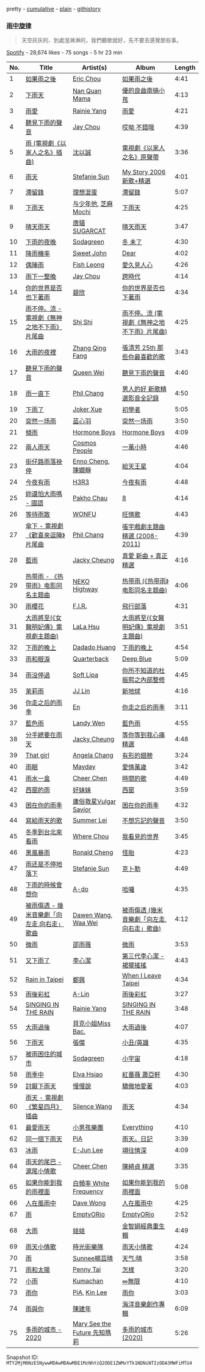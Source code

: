 pretty - [cumulative](/playlists/cumulative/37i9dQZF1DX4NBorsTLJKk.md) - [plain](/playlists/plain/37i9dQZF1DX4NBorsTLJKk) - [githistory](https://github.githistory.xyz/mackorone/spotify-playlist-archive/blob/main/playlists/plain/37i9dQZF1DX4NBorsTLJKk)

### [雨中旋律](https://open.spotify.com/playlist/37i9dQZF1DX4NBorsTLJKk)

> 天空灰灰的、到處溼淋淋的，我們聽歌就好，先不要去感覺那些事。

[Spotify](https://open.spotify.com/user/spotify) - 28,674 likes - 75 songs - 5 hr 23 min

| No. | Title | Artist(s) | Album | Length |
|---|---|---|---|---|
| 1 | [如果雨之後](https://open.spotify.com/track/6kabSi7XCHHGThNme6J2tL) | [Eric Chou](https://open.spotify.com/artist/5fEQLwq1BWWQNR8GzhOIvi) | [如果雨之後](https://open.spotify.com/album/63lCCebNDe20nxyCvFWk8g) | 4:41 |
| 2 | [下雨天](https://open.spotify.com/track/3BfjVIPmUpIrgqLdOJP1My) | [Nan Quan Mama](https://open.spotify.com/artist/48Smhc0ISwYYRSad1uXSns) | [優的良曲南搞小孩](https://open.spotify.com/album/4OUsiM08OuFmQf0dYS88kM) | 4:13 |
| 3 | [雨愛](https://open.spotify.com/track/553GNiNqcudWfsF55RBDqz) | [Rainie Yang](https://open.spotify.com/artist/0MEchSWR9pJvw1S5CV3Kuk) | [雨愛](https://open.spotify.com/album/6SH07iXCRCVUTYtHW5k8y8) | 4:21 |
| 4 | [聽見下雨的聲音](https://open.spotify.com/track/0nt1LAZjaTjrf30S8hdRDU) | [Jay Chou](https://open.spotify.com/artist/2elBjNSdBE2Y3f0j1mjrql) | [哎呦 不錯哦](https://open.spotify.com/album/1aYDr6muZPmwYvstDnIbeH) | 4:39 |
| 5 | [雨 \(電視劇《以家人之名》插曲\)](https://open.spotify.com/track/1TAm4rdMas92o2vCFQs0vz) | [沈以誠](https://open.spotify.com/artist/1WrIe6XUiiU9KovVimwqpE) | [電視劇《以家人之名》原聲帶](https://open.spotify.com/album/71ycnsCtErHHy5LhhWxrpH) | 3:36 |
| 6 | [雨天](https://open.spotify.com/track/5tZbcQ5PYID0xB0VNblmrK) | [Stefanie Sun](https://open.spotify.com/artist/0SIXZXJCAhNU8sxK0qm7hn) | [My Story 2006 新歌+精選](https://open.spotify.com/album/0CJT0kDrNaiSkzFp7DI98g) | 4:01 |
| 7 | [滯留鋒](https://open.spotify.com/track/4lMNnQmrG15MzxbFXECbCy) | [理想混蛋](https://open.spotify.com/artist/0Awqm7GXGiBp8fJNGvywra) | [滯留鋒](https://open.spotify.com/album/6cHxc7xRPejbtlr0VfOgxJ) | 5:07 |
| 8 | [下雨天](https://open.spotify.com/track/1rCKpLcFlEMsohPxWPdmQ1) | [与少年他](https://open.spotify.com/artist/3xcvAsqetqeBCnBKBvjCQE), [芝麻Mochi](https://open.spotify.com/artist/0EG7xDeBfiTY274OAt2rmV) | [下雨天](https://open.spotify.com/album/5vz6yRGaRVLPpwAN3X3EvV) | 4:25 |
| 9 | [晴天雨天](https://open.spotify.com/track/1AzQjh998Ha3YKhVsUMnd5) | [唐貓 SUGARCAT](https://open.spotify.com/artist/4aWERTpHN8Z4OEtq9hcLR9) | [晴天雨天](https://open.spotify.com/album/5df0AO6gNJBe5KvX4C3tKw) | 3:47 |
| 10 | [下雨的夜晚](https://open.spotify.com/track/0SH79vh3rXHDWFwerUsAkZ) | [Sodagreen](https://open.spotify.com/artist/3WYT2b8pOLsLsqSaoWYr7U) | [冬 未了](https://open.spotify.com/album/3ocSaUwFSAOecoSc4I6ZkU) | 4:30 |
| 11 | [降雨機率](https://open.spotify.com/track/3OS5IhOdUFyXzhZvuNCjgN) | [Sweet John](https://open.spotify.com/artist/78UcIEW1VFh2WOgNk0E7mm) | [Dear](https://open.spotify.com/album/6HQ5lvLYVlXyJEl9knI9Eh) | 4:02 |
| 12 | [偶陣雨](https://open.spotify.com/track/7CGqTLkREqWW3ipRFbUvbB) | [Fish Leong](https://open.spotify.com/artist/3aIDSTKS9yH745GUQBxDcS) | [愛久見人心](https://open.spotify.com/album/3nGoGGL3rO8nrrghIo3I0F) | 4:26 |
| 13 | [雨下一整晚](https://open.spotify.com/track/1wAiIIAskptjT45tgR35ad) | [Jay Chou](https://open.spotify.com/artist/2elBjNSdBE2Y3f0j1mjrql) | [跨時代](https://open.spotify.com/album/4cj9Li1HSSvRGEXsDU46dS) | 4:14 |
| 14 | [你的世界是否也下著雨](https://open.spotify.com/track/0raZgzeB8nEuXu4U7qHSac) | [碧欣](https://open.spotify.com/artist/7iuYotfVYhsyvM48zP31k3) | [你的世界是否也下著雨](https://open.spotify.com/album/1vq7JNI5tfp4haCH0xQmLj) | 4:34 |
| 15 | [雨不停。流 \- 電視劇《無神之地不下雨》片尾曲](https://open.spotify.com/track/6vS1IucniRN5dlIV9Zf3Ur) | [Shi Shi](https://open.spotify.com/artist/4XKp9GFAQfsh2NflSRnHQi) | [雨不停。流 \(電視劇《無神之地不下雨》片尾曲\)](https://open.spotify.com/album/07RSNZskdcUd9hES3kDGgU) | 4:25 |
| 16 | [大雨的夜裡](https://open.spotify.com/track/4T6TJHnvX1rmICP06zfl2x) | [Zhang Qing Fang](https://open.spotify.com/artist/1Op5w4ztYgqOsN8KydGEfp) | [張清芳 25th 那些你最喜歡的歌](https://open.spotify.com/album/6YpNkrO2urEhuPeu9QOzsa) | 3:43 |
| 17 | [聽見下雨的聲音](https://open.spotify.com/track/0AoLF8kZSDuMz032j4ZnC0) | [Queen Wei](https://open.spotify.com/artist/31o2LJ3ZpFgb4WMZzC1gOR) | [聽見下雨的聲音](https://open.spotify.com/album/5B4YcASgajCBvssOCKyoNk) | 4:40 |
| 18 | [雨一直下](https://open.spotify.com/track/2qR3vdtESGlvPuiKj7BtM7) | [Phil Chang](https://open.spotify.com/artist/7g65zUBhUAbiu4pAcoyWRd) | [男人的好 新歌精選影音全記錄](https://open.spotify.com/album/08UGnjCvD6dW7WpR0blLGs) | 4:50 |
| 19 | [下雨了](https://open.spotify.com/track/2WbV5lenncUu7VhZThGbjR) | [Joker Xue](https://open.spotify.com/artist/1cg0bYpP5e2DNG0RgK2CMN) | [初學者](https://open.spotify.com/album/4IlbFUwa4Fd5laEAD3H6lQ) | 5:05 |
| 20 | [突然一场雨](https://open.spotify.com/track/5p0BV9WmUR15N5DlQYL7wB) | [蓝心羽](https://open.spotify.com/artist/5IUx51U4VsEk4wGQvZQcf2) | [突然一场雨](https://open.spotify.com/album/14G1K6paJ26cgdVAf6SUMo) | 3:50 |
| 21 | [傾雨](https://open.spotify.com/track/2XyEyfd1d02fCeLG56gRSh) | [Hormone Boys](https://open.spotify.com/artist/7MR5iqnOtuXv9RMMMQbOIl) | [Hormone Boys](https://open.spotify.com/album/7FDNFIWHR4WyIBzqwZpaGD) | 4:09 |
| 22 | [兩人雨天](https://open.spotify.com/track/3Y7mPzWHKsEKZNdqe4wjtu) | [Cosmos People](https://open.spotify.com/artist/0tNjyz75Px29Yuf1sjs25G) | [一萬小時](https://open.spotify.com/album/571Mh6oowokeW1RIfqCmaz) | 4:46 |
| 23 | [街仔路雨落袂停](https://open.spotify.com/track/6eV9UVxth2ITN7WZXy1QU2) | [Enno Cheng](https://open.spotify.com/artist/0mVEQWHpQc30NdVqwtj8WJ), [陳嫺靜](https://open.spotify.com/artist/4wbipbaGeTXkuF5paNuJqB) | [給天王星](https://open.spotify.com/album/4mrjsYBHIsDiYzHrYdxNfY) | 4:04 |
| 24 | [今夜有雨](https://open.spotify.com/track/5hbY9CFK7GNcP28Es36E2c) | [H3R3](https://open.spotify.com/artist/7dCN2w1Hq4EuDvdli56MML) | [今夜有雨](https://open.spotify.com/album/1ucCSWqRAywVSKjoweIALk) | 4:48 |
| 25 | [妳還怕大雨嗎 \- 國語](https://open.spotify.com/track/2dFeKAGD3TBcFB9TAjnlfN) | [Pakho Chau](https://open.spotify.com/artist/38t0Qk7AJg7YdrXmOC6TH1) | [8](https://open.spotify.com/album/28obHlyyrD8mHa4PLlccXD) | 4:14 |
| 26 | [等待雨散](https://open.spotify.com/track/0xb9qQq48lPhlrmPf4EnG5) | [WONFU](https://open.spotify.com/artist/6JQ21JTWuZpfT06VAQObFy) | [旺情歌](https://open.spotify.com/album/2PjCxy7d085P2vQ3Nt3Vg3) | 4:43 |
| 27 | [傘下 \- 電視劇《歡喜來逗陣》片尾曲](https://open.spotify.com/track/0oydZSHL9DztppHaWJdDaB) | [Phil Chang](https://open.spotify.com/artist/7g65zUBhUAbiu4pAcoyWRd) | [張宇戲劇主題曲精選 \(2008\-2011\)](https://open.spotify.com/album/5Y7M1SLHMtiZ9WW3TT4ufe) | 4:39 |
| 28 | [藍雨](https://open.spotify.com/track/6xJggWssdiq6VaFK13MXYB) | [Jacky Cheung](https://open.spotify.com/artist/1Hu58yHg2CXNfDhlPd7Tdd) | [真愛 新曲 + 真正精選](https://open.spotify.com/album/2yt1DMuGmxNqy1D5uuwmwW) | 4:16 |
| 29 | [热带雨 \- 《热带雨》电影同名主题曲](https://open.spotify.com/track/7JrUmfeLQTT4zO0KAqnBIe) | [NEKO Highway](https://open.spotify.com/artist/2qO2tbo4OI29yMSM3WJ0bX) | [热带雨 \(《热带雨》电影同名主题曲\)](https://open.spotify.com/album/6JHeFZxMEsEbnTAqK8cK2O) | 4:06 |
| 30 | [雨櫻花](https://open.spotify.com/track/3ZxKUt8nudvrJbUvX0haHJ) | [F.I.R.](https://open.spotify.com/artist/5oqLnVZzJJXE3YnzzZfRKu) | [飛行部落](https://open.spotify.com/album/4QUDMVhCj9fDvJSyiXzZNy) | 4:31 |
| 31 | [大雨將至\(《女醫明妃傳》電視劇主題曲\)](https://open.spotify.com/track/4RT4R9nSSDSYj7lwMVqrDb) | [LaLa Hsu](https://open.spotify.com/artist/3dI4Io8XE33J2o04ZwjR0Y) | [大雨將至\(《女醫明妃傳》電視劇主題曲\)](https://open.spotify.com/album/1tZhU3WG2fMZniAFC1jqHU) | 3:51 |
| 32 | [下雨的晚上](https://open.spotify.com/track/65o7zOY79D5vqOJJNm1l3T) | [Dadado Huang](https://open.spotify.com/artist/3C8yUWotyLh2Kjkood3xYN) | [下雨的晚上](https://open.spotify.com/album/4zHBCvRy2ZJRmT25RCXAeS) | 4:54 |
| 33 | [雨和眼淚](https://open.spotify.com/track/3jpP2BqNA5eh8mtmcaTWet) | [Quarterback](https://open.spotify.com/artist/0x1cerphBlEKCJL8Mqs6y3) | [Deep Blue](https://open.spotify.com/album/26VrL8GS1E84JuHQdVqaXQ) | 5:09 |
| 34 | [雨沒停過](https://open.spotify.com/track/4CjsfB0jDEgLcAXrlOyFmR) | [Soft Lipa](https://open.spotify.com/artist/3Xp3DA50zRP4TYOtNR7k1T) | [你所不知道的杜振熙之內部整修](https://open.spotify.com/album/5bQhqKf8GVKyOj7Py0SoIS) | 4:45 |
| 35 | [茉莉雨](https://open.spotify.com/track/46PzflyM0fehl0AtZutikH) | [JJ Lin](https://open.spotify.com/artist/7Dx7RhX0mFuXhCOUgB01uM) | [新地球](https://open.spotify.com/album/4kXABOKrhJ2jKUNYGRQPr8) | 4:16 |
| 36 | [你走之后的雨季](https://open.spotify.com/track/5I8cBjDYjAbRgbUMxCghWs) | [En](https://open.spotify.com/artist/1SZdTuxme3mOk0D9pUFrET) | [你走之后的雨季](https://open.spotify.com/album/798EbbqlF0r7qH8UVifiFK) | 3:11 |
| 37 | [藍色雨](https://open.spotify.com/track/7nS59WO3gYTDOMM0l4p6sf) | [Landy Wen](https://open.spotify.com/artist/3yMtvgD2LCo6Ws4Z08fTFj) | [藍色雨](https://open.spotify.com/album/0rxL1PxAXQ5bG4ay0V1viU) | 4:55 |
| 38 | [分手總要在雨天](https://open.spotify.com/track/3J83vhU2i0PQhuBqrRuXS7) | [Jacky Cheung](https://open.spotify.com/artist/1Hu58yHg2CXNfDhlPd7Tdd) | [等你等到我心痛精選](https://open.spotify.com/album/2AY3Vq53r5djnUyL6fo80f) | 4:48 |
| 39 | [That girl](https://open.spotify.com/track/0FRq4baOBB6AYt22dxbU3Y) | [Angela Chang](https://open.spotify.com/artist/4txug0T3vYc9p20tuhfCUa) | [有形的翅膀](https://open.spotify.com/album/7mItsCAesKNwqLuO1R7AYM) | 3:24 |
| 40 | [雨眠](https://open.spotify.com/track/0OHFcsAAtCgTiZTRsFSsQo) | [Mayday](https://open.spotify.com/artist/16s0YTFcyjP4kgFwt7ktrY) | [愛情萬歲](https://open.spotify.com/album/0CMBn9K7y4sClB4fB1hiXi) | 3:42 |
| 41 | [雨水一盒](https://open.spotify.com/track/3AQfK1Kx03oPmFoKoVMJJE) | [Cheer Chen](https://open.spotify.com/artist/4m0xrEWYU0yCUFMaga015T) | [時間的歌](https://open.spotify.com/album/1PwlSiulaL511Us6sayLeO) | 4:49 |
| 42 | [西窗的雨](https://open.spotify.com/track/3H4SYYPnK2hkBtNDG0O6i3) | [好妹妹](https://open.spotify.com/artist/55WwHAHZZasWq8QM0LF5JR) | [西窗](https://open.spotify.com/album/15KBlwp8Ism6KoUQxRHNQd) | 3:59 |
| 43 | [困在你的雨季](https://open.spotify.com/track/55FH2IppgtrkshTrP5nylB) | [庸俗救星Vulgar Savior](https://open.spotify.com/artist/0yxKjRdHdfEZvsypUkROaq) | [困在你的雨季](https://open.spotify.com/album/5rS5GxnBfGh0FvxFzhviRC) | 4:32 |
| 44 | [寫給雨天的歌](https://open.spotify.com/track/0TTqTxpQLrlKyfjgtowNgP) | [Summer Lei](https://open.spotify.com/artist/1oA59f4Muicrwf7QY5nDqV) | [不想忘記的聲音](https://open.spotify.com/album/1G8hk2VOuuurxdrTpb2rju) | 3:50 |
| 45 | [冬季到台北來看雨](https://open.spotify.com/track/1ABqZnAkbrJ2m4xyVdDR9y) | [Where Chou](https://open.spotify.com/artist/0T1grpeZ4qvXm7ALeRPKno) | [我看見的世界](https://open.spotify.com/album/50A7MTR8Qw3gPz4rLphCk2) | 3:45 |
| 46 | [黑風暴雨](https://open.spotify.com/track/4aERDhzOp02MSlYVzUh2I5) | [Ronald Cheng](https://open.spotify.com/artist/66FF9LF0uO3W1zxEN0m8uN) | [怪胎](https://open.spotify.com/album/5EtVeNXucxhZvlz7v8wf7r) | 4:23 |
| 47 | [雨还是不停地落下](https://open.spotify.com/track/4dk1UbPeJZEYEqZzKqy98O) | [Stefanie Sun](https://open.spotify.com/artist/0SIXZXJCAhNU8sxK0qm7hn) | [克卜勒](https://open.spotify.com/album/3P400E8OP7u4dWMyCSosUn) | 4:49 |
| 48 | [下雨的時候會想你](https://open.spotify.com/track/2P5Uv7JoJSrSQLXpVsN8kP) | [A\-do](https://open.spotify.com/artist/24C7uNrWX2Iidb6X63vTGz) | [哈囉](https://open.spotify.com/album/7BL07XyqJqNjv2HU3lK7zr) | 4:35 |
| 49 | [被雨傷透 \- 幾米音樂劇「向左走,向右走」歌曲](https://open.spotify.com/track/5DzWobny6yP1EzeO9KbqER) | [Dawen Wang](https://open.spotify.com/artist/550OPGAeMz9GF9mkZRL6d3), [Waa Wei](https://open.spotify.com/artist/190bkHbFrRvEhcB7Zpuv3y) | [被雨傷透 \(幾米音樂劇「向左走,向右走」歌曲\)](https://open.spotify.com/album/2gpk0phoZ6Vf4jrw4lPgVl) | 4:12 |
| 50 | [微雨](https://open.spotify.com/track/4Xmums18xhKhwgWtOKXnZy) | [邵雨薇](https://open.spotify.com/artist/05PoS1s7QgQDp202WsZ8SP) | [微雨](https://open.spotify.com/album/43wEkgik29K31WN42WmlRr) | 3:53 |
| 51 | [又下雨了](https://open.spotify.com/track/0npUYJHXiC8DNLtKI9Ynp5) | [李心潔](https://open.spotify.com/artist/3mdOic6sQLr3yxovwyDoub) | [第三代李心潔 \- 裙擺搖搖](https://open.spotify.com/album/3pORtMDQXQfBTwK5yyCk4a) | 4:43 |
| 52 | [Rain in Taipei](https://open.spotify.com/track/2lrNjDXlD2GKjGR93U26ZN) | [鄭興](https://open.spotify.com/artist/5zawO99pOdAzrwyJSSu5qE) | [When I Leave Taipei](https://open.spotify.com/album/4Q7lWTYxppgchu3kJ3lcwp) | 4:34 |
| 53 | [雨後彩虹](https://open.spotify.com/track/035sykvGT6Muyog0Q7vMoP) | [A\-Lin](https://open.spotify.com/artist/28gf2piFx6cAKOMIwcky5a) | [雨後彩虹](https://open.spotify.com/album/0XNniKwaB8cHEFA17gyxpg) | 3:27 |
| 54 | [SINGING IN THE RAIN](https://open.spotify.com/track/1P5tiSLIE2Kp6rpOLMSJXZ) | [Rainie Yang](https://open.spotify.com/artist/0MEchSWR9pJvw1S5CV3Kuk) | [SINGING IN THE RAIN](https://open.spotify.com/album/74kYd0GlI6TQ9zurIWfN70) | 3:48 |
| 55 | [大雨過後](https://open.spotify.com/track/6x0lsSLEaMb3LhoLBEK97h) | [貝克小姐Miss Bac.](https://open.spotify.com/artist/21ZScQKZO8hf3yKf0uwhVK) | [大雨過後](https://open.spotify.com/album/4bUQjBGUT7zwecBz4dJEKm) | 4:07 |
| 56 | [下雨天](https://open.spotify.com/track/5iHMbxkuqPnd9iT0LNqP8V) | [張傑](https://open.spotify.com/artist/1HqyRvEnqddArUHn00V1db) | [小丑/英雄](https://open.spotify.com/album/5aAAO9mFJV5Y9BWhquOcHY) | 4:35 |
| 57 | [被雨困住的城市](https://open.spotify.com/track/4PdRKbD69HOOSTsB5Q76wk) | [Sodagreen](https://open.spotify.com/artist/3WYT2b8pOLsLsqSaoWYr7U) | [小宇宙](https://open.spotify.com/album/2yhTPiBJRuRjofOIEDLJGw) | 4:18 |
| 58 | [雨季中](https://open.spotify.com/track/0DYYzMxj5aGKbYJIQRRpQi) | [Elva Hsiao](https://open.spotify.com/artist/6yTAPw3o7oDH7lhj34jvbH) | [紅薔薇 蕭亞軒](https://open.spotify.com/album/3JkpICoTdCueQSw4O12iN7) | 4:30 |
| 59 | [討厭下雨天](https://open.spotify.com/track/7dx5uaLYo8PQluXRPnRk4P) | [慢慢說](https://open.spotify.com/artist/0E0uWMihe8T7CfDO37S3QU) | [驕傲地愛著](https://open.spotify.com/album/3V6FTadVjrWzNFAI8qAcsS) | 4:03 |
| 60 | [雨天 \- 電視劇《繁星四月》插曲](https://open.spotify.com/track/6LSTVdxrfSOCCeO07WKTHx) | [Silence Wang](https://open.spotify.com/artist/0PdNEiQ3MsJGCEgE13Tz60) | [雨天](https://open.spotify.com/album/2RmppTD74HT6VSB0GM0Zso) | 4:34 |
| 61 | [最愛雨天](https://open.spotify.com/track/3yUnqU8SLFOdraGY5lCueD) | [小男孩樂團](https://open.spotify.com/artist/4N9mUjAWoNCkLN0kCxzaL5) | [Everything](https://open.spotify.com/album/1rE6znC1DlxxgHUyqsDLYe) | 4:10 |
| 62 | [同一個下雨天](https://open.spotify.com/track/3hfhrCKA37Rq0wEPR8F8H6) | [PiA](https://open.spotify.com/artist/1icD6XHYvJ381imDgXexLD) | [雨天。日記](https://open.spotify.com/album/4BxdNZfGVvZsdse48Ieyd8) | 3:39 |
| 63 | [冰雨](https://open.spotify.com/track/4N3WwdlmKij0R0fd02Ykli) | [E\-Jun Lee](https://open.spotify.com/artist/39YbP9PakVwqfXFtRdn5vI) | [翊往情深](https://open.spotify.com/album/0TKfNt0Mr56TJtBKMOPSHQ) | 4:09 |
| 64 | [雨天的尾巴 \- 滬尾小情歌](https://open.spotify.com/track/4kDhpezOgkieB3LA0xtL9C) | [Cheer Chen](https://open.spotify.com/artist/4m0xrEWYU0yCUFMaga015T) | [陳綺貞 精選](https://open.spotify.com/album/6OEP6qEplZpiSJ4bPzQtAY) | 3:35 |
| 65 | [如果你能到我的雨裡面](https://open.spotify.com/track/6ZIoEvPsWnyun3w3QXBeJN) | [白頻率 White Frequency](https://open.spotify.com/artist/4tREKMNVSLyiI0K6IhgHVc) | [如果你能到我的雨裡面](https://open.spotify.com/album/5nEFRdFxPGdN5M2nSYSznd) | 5:08 |
| 66 | [人在風雨中](https://open.spotify.com/track/4w1ios6mGj4BEadg1jSiCL) | [Dave Wong](https://open.spotify.com/artist/5XMnJOQbE6OuOvcV8fn3Wg) | [人在風雨中](https://open.spotify.com/album/0K3iozUW87nXOIRQAxOSHU) | 4:25 |
| 67 | [雨](https://open.spotify.com/track/0Ou6DX7cbRYrofS4gLe88v) | [EmptyORio](https://open.spotify.com/artist/5XuYYh7VssmjmETxEBUF2M) | [EmptyORio](https://open.spotify.com/album/0Jh3xk4JvrzI4KFSvzo9tx) | 2:52 |
| 68 | [大雨](https://open.spotify.com/track/2U2wahaZnYyExiJkpgHmU1) | [娃娃](https://open.spotify.com/artist/6S8MrxRafKB4y6qUz8xKCg) | [金智娟經典重生輯](https://open.spotify.com/album/1HaU6ost9P8XkC9D6wXNBC) | 4:49 |
| 69 | [雨天小情歌](https://open.spotify.com/track/0KOR0cJj2m4hTdamWrIIXk) | [時光街樂隊](https://open.spotify.com/artist/6HiZ2Z3V35g7ssPOVm7E7D) | [雨天小情歌](https://open.spotify.com/album/4OmOrlYzGfiicoRdGVRoyM) | 4:24 |
| 70 | [雨](https://open.spotify.com/track/2jwmfurLSs8Se187151YEG) | [Sunnee楊芸晴](https://open.spotify.com/artist/07Qt0KlMf6vpPVXuY5Qrhj) | [天气:晴](https://open.spotify.com/album/26muN1evthL1MGdvrrNqrI) | 3:58 |
| 71 | [雨和太陽](https://open.spotify.com/track/7GJxG9P2SW3peeqg29dJK0) | [Penny Tai](https://open.spotify.com/artist/0qmPs7q4bykvrS8NMZk7ud) | [怎樣](https://open.spotify.com/album/5wBnaUSaYmG7PH39bRIr1H) | 3:20 |
| 72 | [小雨](https://open.spotify.com/track/0bO7061F8NRnHMsZ88tRM3) | [Kumachan](https://open.spotify.com/artist/5DdhWWd83hbrWLXIVx129X) | [∞無限](https://open.spotify.com/album/5R3fhoNuPUPYLh4XSQRXEC) | 4:10 |
| 73 | [雨你](https://open.spotify.com/track/49Wr8GLOfs9lviBkR9rbQH) | [PiA](https://open.spotify.com/artist/1icD6XHYvJ381imDgXexLD), [Kin Lee](https://open.spotify.com/artist/0IC9cjThGaA7tg8teGugWN) | [雨你](https://open.spotify.com/album/15kyCeWOWRYoO49SUu5SmC) | 3:03 |
| 74 | [雨與你](https://open.spotify.com/track/01BQfSbNd3LflgSiPXizkO) | [陳建年](https://open.spotify.com/artist/1UAZlkup3OPkbEYiH8tlbi) | [海洋音樂創作專輯](https://open.spotify.com/album/3lgDIJPRUSsSgim5cBZ5mE) | 6:09 |
| 75 | [多雨的城市 \- 2020](https://open.spotify.com/track/36xzcM4LnxGRFTErPrbHtU) | [Mary See the Future 先知瑪莉](https://open.spotify.com/artist/745LWpqzCzNy04MJC431lP) | [多雨的城市 \(2020\)](https://open.spotify.com/album/0KFRlMmjmiUNfLmVTJ3TKx) | 5:26 |

Snapshot ID: `MTY2MjM0NzE5NywwMDAwMDAwMDE1MzNhYzQ2ODE1ZWMxYTk1NDNiNTIzODA3MWFiMTU4`
